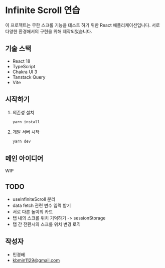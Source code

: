 # Infinite Scroll 연습

이 프로젝트는 무한 스크롤 기능을 테스트 하기 위한 React 애플리케이션입니다. 서로 다양한 환경애서의 구현을 위해 제작되었습니다.

## 기술 스택

- React 18
- TypeScript
- Chakra UI 3
- Tanstack Query
- Vite

## 시작하기

1. 의존성 설치
   ```bash
   yarn install
   ```
2. 개발 서버 시작
   ```bash
   yarn dev
   ```

## 메인 아이디어

WIP

## TODO

- useInfiniteScroll 분리
- data fetch 관련 변수 입력 받기
- 서로 다른 높이의 카드
- 탭 내의 스크롤 위치 기억하기 -> sessionStorage
- 탭 간 전환시의 스크롤 위치 변경 로직

## 작성자

- 민경배
- kbmin1129@gmail.com
